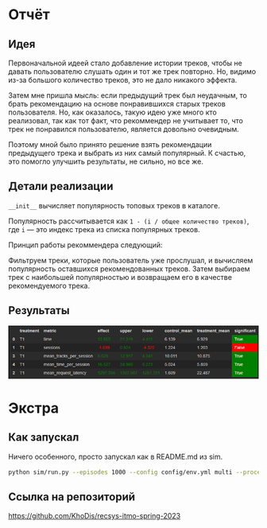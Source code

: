 # Отчёт

## Идея

Первоначальной идеей стало добавление истории треков, чтобы не давать пользователю слушать один и
тот же трек повторно. Но, видимо из-за большого количество треков, это не дало никакого эффекта.

Затем мне пришла мысль: если предыдущий трек был неудачным, то брать рекомендацию на основе
понравившихся старых треков пользователя. Но, как оказалось, такую идею уже много кто реализовал,
так как тот факт, что рекоммендер не учитывает то, что трек не понравился пользователю, является
довольно очевидным.

Поэтому мной было принято решение взять рекомендации предыдущего трека и выбрать из них самый
популярный. К счастью, это помогло улучшить результаты, не сильно, но все же.

## Детали реализации

`__init__` вычисляет популярность топовых треков в каталоге.

Популярность рассчитывается как `1 - (i / общее количество треков)`, где `i` — это индекс трека из
списка популярных треков.

Принцип работы рекоммендера следующий:

Фильтруем треки, которые пользователь уже прослушал, и вычисляем популярность оставшихся
рекомендованных треков. Затем выбираем трек с наибольшей
популярностью и возвращаем его в качестве рекомендуемого трека.

## Результаты

![result](result.png)

# Экстра

## Как запускал

Ничего особенного, просто запускал как в README.md из sim.
```bash
python sim/run.py --episodes 1000 --config config/env.yml multi --processes 4
```

## Ссылка на репозиторий

https://github.com/KhoDis/recsys-itmo-spring-2023

